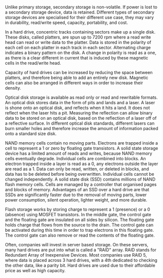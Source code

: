 
Unlike primary storage, secondary storage is non-volatile. If power is lost to a secondary storage device, data is retained. Different types of secondary storage devices are specialised for their different use case, they may vary in durability, read/write speed, capacity, portability, and cost.

In a hard drive, concentric tracks containing sectors make up a single disk. These disks, called platters, are spun up to 7200 rpm where a read write head can read or write data to the platter. Data is stored in the polarity of each cell on each platter in each track in each sector. Alternating charge indicates a binary pattern on the disk. A change in polarity is read as a one, as there is a clear different in current that is induced by these magnetic cells in the read/write head.

Capacity of hard drives can be increased by reducing the space between platters, and therefore being able to add an entirely new disk. Magnetic cells can also be arranged in different ways in order to increase their density.

Optical disk storage is available as read only or read and rewritable formats. An optical disk stores data in the form of pits and lands and a laser. A laser is shone onto an optical disk, and reflects when it hits a land. It does not reflect when the laser hits a pit. Measuring the reflection can allow binary data to be stored on an optical disk, based on the reflection of a laser off of a reflective surface. In different optical disk standards, different lasers can burn smaller holes and therefore increase the amount of information packed onto a standard size disk.

NAND memory cells contain no moving parts. Electrons are trapped inside a cell to represent a 1 or zero by floating gate transistors. A solid state storage device has a limited amount of reads and writes, because NAND memory cells eventually degrade. Individual cells are combined into blocks. An electron trapped inside a layer is read as a 0, any electrons outside the layer are read as a 1. Data can only be read, written, or deleted in blocks, and data has to be deleted before being overwritten. Individual cells cannot be changed independently. A solid state disk (SSD) contains millions of NAND flash memory cells. Cells are managed by a controller that organised pages and blocks of memory. Advantages of an SSD over a hard drive are that SSDs are significantly faster due to the removal of moving parts, lower power consumption, silent operation, lighter weight, and more durable.

Flash storage works by storing charge to represent a 1 (presence) or a 0 (absence) using MOSFET transistors. In the middle gate, the control gate and the floating gate are insulated on all sides by silicon. The floating gate holds charge that flows from the source to the drain. The control gate can be activated during this time in order to trap electrons in this floating gate. The control gate can also remove or read the contents of the floating gate.

Often, companies will invest in server based storage. On these servers, many hard drives are put into what is called a "RAID" array. RAID stands for Redundant Array of Inexpensive Devices. Most companies use RAID 5, where data is placed across 3 hard drives, with a 4th dedicated to checking the other data, like a parity bit. Hard drives are used due to their affordable price as well as high capacity.
